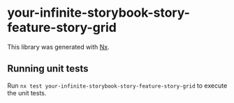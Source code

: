 # your-infinite-storybook-story-feature-story-grid

This library was generated with [Nx](https://nx.dev).

## Running unit tests

Run `nx test your-infinite-storybook-story-feature-story-grid` to execute the unit tests.
